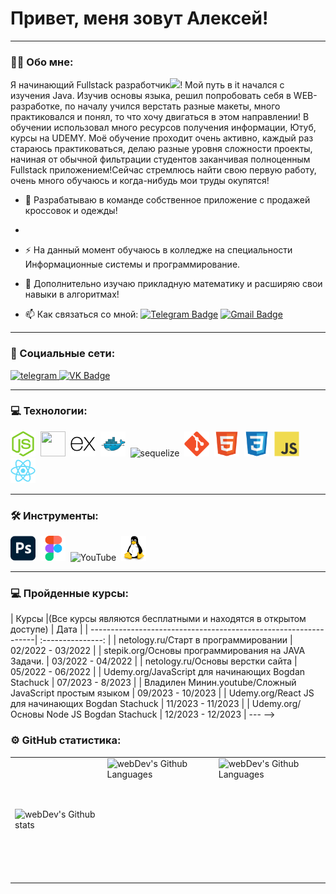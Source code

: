 # Привет, меня зовут Алексей!

---

### :man_technologist: Обо мне:

Я начинающий Fullstack разработчик<img src="https://media.giphy.com/media/WUlplcMpOCEmTGBtBW/giphy.gif" width="30px">! Мой путь в it начался с изучения Java. Изучив основы языка, решил попробовать себя в WEB-разработке, по началу учился верстать разные макеты, много практиковался и понял, то что хочу двигаться в этом направлении! В обучении использовал много ресурсов получения информации, Ютуб, курсы на UDEMY. Моё обучение проходит очень активно, каждый раз стараюсь практиковаться, делаю разные уровня сложности проекты, начиная от обычной фильтрации студентов заканчивая полноценным Fullstack приложением!Сейчас стремлюсь найти свою первую работу, очень много обучаюсь и когда-нибудь мои труды окупятся!

- :telescope: Разрабатываю в команде собственное приложение с продажей кроссовок и одежды!
- 
- :zap: На данный момент обучаюсь в колледже на специальности Информационные системы и программирование.

- :seedling: Дополнительно изучаю прикладную математику и расширяю свои навыки в алгоритмах!

- :mailbox: Как связаться со мной: [![Telegram Badge](https://img.shields.io/badge/-YarovitsynEgor-blue?style=flat&logo=Telegram&logoColor=white)](https://t.me/flavokrkkk) [![Gmail Badge](https://img.shields.io/badge/-Gmail-red?style=flat&logo=Gmail&logoColor=white)](mailto:egoryarovitsyn1@gmail.com)

---

### 🤝 Социальные сети:

  <div id="badges">
    <a href="https://t.me/flavokrkkk" target="_blank">
      <img src="https://cdn-icons-png.flaticon.com/512/2111/2111646.png" width="40" height="40" alt="telegram" />
    </a>
    <a href="https://vk.com/egor__yar" target="_blank">
      <img src="https://cdn-icons-png.flaticon.com/512/145/145813.png" width="40" height="40" alt="VK Badge"/>
    </a>
  </div>

---

### 💻 Технологии:

<div>
  <img src="https://github.com/devicons/devicon/blob/master/icons/nodejs/nodejs-original.svg" title="nodejs" alt="nodejs" width="40" height="40"/>&nbsp
  <img src="https://cdn.jsdelivr.net/gh/devicons/devicon/icons/postgresql/postgresql-original-wordmark.svg" width="40" height="40"/>&nbsp
  <img src="https://github.com/devicons/devicon/blob/master/icons/express/express-original.svg" title="express" alt="express" width="40" height="40"/>&nbsp
  <img src="https://github.com/devicons/devicon/blob/master/icons/docker/docker-original.svg" title="docker" alt="docker" width="40" height="40"/>&nbsp;
  <img src="https://cdn.jsdelivr.net/gh/devicons/devicon/icons/sequelize/sequelize-original.svg" title="sequelize" alt="sequelize" width="40" height="40" />&nbsp
  <img src="https://github.com/devicons/devicon/blob/master/icons/git/git-original.svg" title="git" alt="git" width="40" height="40"/>&nbsp
  <img src="https://github.com/devicons/devicon/blob/master/icons/html5/html5-original.svg" title="html5" alt="html5" width="40" height="40"/>&nbsp
  <img src="https://github.com/devicons/devicon/blob/master/icons/css3/css3-original.svg" title="css" alt="css" width="40" height="40"/>&nbsp
  <img src="https://github.com/devicons/devicon/blob/master/icons/javascript/javascript-original.svg" title="javascript" alt="javascript" width="40" height="40"/>&nbsp
  <img src="https://github.com/devicons/devicon/blob/master/icons/react/react-original.svg" title="reactjs" alt="reactjs" width="40" height="40"/>&nbsp
</div>

---

### 🛠 Инструменты:

<div>
  <img src="https://github.com/devicons/devicon/blob/master/icons/photoshop/photoshop-plain.svg" title="photoshop" alt="photoshop" width="40" height="40"/>&nbsp;
  <img src="https://github.com/devicons/devicon/blob/master/icons/figma/figma-original.svg" title="figma" alt="figma" width="40" height="40"/>&nbsp;
  <img src="https://upload.wikimedia.org/wikipedia/commons/9/9e/YouTube_Logo_%282013-2017%29.svg" title="YouTube" alt="YouTube" width="40" height="40"/>&nbsp;
  <img src="https://github.com/devicons/devicon/blob/master/icons/linux/linux-original.svg" title="linux" alt="linux" width="40" height="40"/>&nbsp;
</div>

---

### 💻 Пройденные курсы:

| Курсы
|(Все курсы являются бесплатными и находятся в открытом доступе)  |       Дата        |
| ----------------------------------------------------------------| :---------------: |
| netology.ru/Старт в программировании                            | 02/2022 - 03/2022 |
| stepik.org/Основы программирования на JAVA Задачи.              | 03/2022 - 04/2022 |
| netology.ru/Основы верстки сайта                                | 05/2022 - 06/2022 |
| Udemy.org/JavaScript для начинающих Bogdan Stachuck             | 07/2023 - 8/2023  |
| Владилен Минин.youtube/Сложный JavaScript простым языком        | 09/2023 - 10/2023 |
| Udemy.org/React JS для начинающих Bogdan Stachuck               | 11/2023 - 11/2023 |
| Udemy.org/Основы Node JS Bogdan Stachuck                        | 12/2023 - 12/2023 |
--- -->

<!-- ### 💻 Codewars:

![codewars](https://www.codewars.com/users/FilimonovAlexey/badges/large)
--- -->
### ⚙️ GitHub статистика:

<table>
  <tr>
    <td>
      <img align="left" src="http://github-profile-summary-cards.vercel.app/api/cards/profile-details?username=flavokrkkk&theme=dark&background=000000" alt="webDev's Github stats" />
    </td>
    <td>
      <img height="195px" align="right" alt="webDev's Github Languages" src="http://github-profile-summary-cards.vercel.app/api/cards/profile-details?username=flavokrkkk&theme=vision-friendly-dark" />
    </td>
     <td>
      <img height="195px" align="right" alt="webDev's Github Languages" src="http://github-profile-summary-cards.vercel.app/api/cards/stats?username=flavokrkkk&theme=vision-friendly-dark" />
    </td>
  </tr>
</table>

